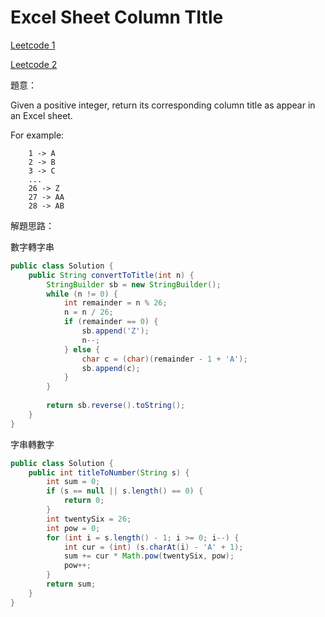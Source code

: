 # Excel Sheet Column TItle

[Leetcode 1](https://leetcode.com/problems/excel-sheet-column-title/)

[Leetcode 2](https://leetcode.com/problems/excel-sheet-column-number/)

題意：

Given a positive integer, return its corresponding column title as appear in an Excel sheet.

For example:
```
    1 -> A
    2 -> B
    3 -> C
    ...
    26 -> Z
    27 -> AA
    28 -> AB 
```

解題思路：

數字轉字串

```java
public class Solution {
    public String convertToTitle(int n) {
        StringBuilder sb = new StringBuilder();
        while (n != 0) {
            int remainder = n % 26;
            n = n / 26;
            if (remainder == 0) {
                sb.append('Z');
                n--;
            } else {
                char c = (char)(remainder - 1 + 'A');
                sb.append(c);
            }
        }
        
        return sb.reverse().toString();
    }
}
```


字串轉數字

```java
public class Solution {
    public int titleToNumber(String s) {
        int sum = 0;
        if (s == null || s.length() == 0) {
            return 0;
        }
        int twentySix = 26;
        int pow = 0;
        for (int i = s.length() - 1; i >= 0; i--) {
            int cur = (int) (s.charAt(i) - 'A' + 1);
            sum += cur * Math.pow(twentySix, pow);
            pow++;
        }
        return sum;
    }
}
```